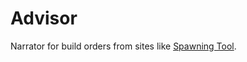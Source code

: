 # Advisor
Narrator for build orders from sites like [Spawning Tool](https://lotv.spawningtool.com/).
